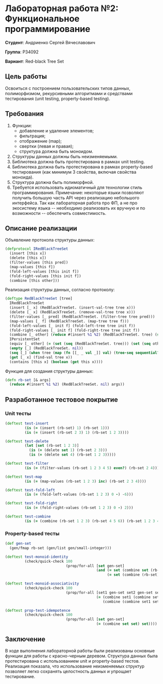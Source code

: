 # Лабораторная работа №2: Функциональное программирование

**Студент**: Андриенко Сергей Вячеславович

**Группа**: P34092

**Вариант**: Red-black Tree Set

## Цель работы

Освоиться с построением пользовательских типов данных, полиморфизмом, рекурсивными алгоритмами и средствами
тестирования (unit testing, property-based testing).

## Требования

1. Функции:
    * добавление и удаление элементов;
    * фильтрация;
    * отображение (map);
    * свертки (левая и правая);
    * структура должна быть моноидом.
2. Структуры данных должны быть неизменяемыми.
3. Библиотека должна быть протестирована в рамках unit testing.
4. Библиотека должна быть протестирована в рамках property-based тестирования (как минимум 3 свойства, включая свойства
   моноида).
5. Структура должна быть полиморфной.
6. Требуется использовать идиоматичный для технологии стиль программирования. Примечание: некоторые языки позволяют
   получить большую часть API через реализацию небольшого интерфейса. Так как лабораторная работа про ФП, а не про
   экосистему языка -- необходимо реализовать их вручную и по возможности -- обеспечить совместимость.

## Описание реализации

Объявление протокола структуры данных:

```clojure
(defprotocol IRedBlackTreeSet
  (insert [this x])
  (delete [this x])
  (filter-values [this pred])
  (map-values [this f])
  (fold-left-values [this init f])
  (fold-right-values [this init f])
  (combine [this other]))
```

Реализация структуры данных, согласно протоколу:

```clojure
(deftype RedBlackTreeSet [tree]
  IRedBlackTreeSet
  (insert [_ x] (RedBlackTreeSet. (insert-val-tree tree x)))
  (delete [_ x] (RedBlackTreeSet. (remove-val-tree tree x)))
  (filter-values [_ pred] (RedBlackTreeSet. (filter-tree tree pred)))
  (map-values [_ f] (RedBlackTreeSet. (map-tree tree f)))
  (fold-left-values [_ init f] (fold-left-tree tree init f))
  (fold-right-values [_ init f] (fold-right-tree tree init f))
  (combine [_ other] (reduce #(insert %1 %2) (RedBlackTreeSet. tree) (seq other)))
  IPersistentSet
  (equiv [_ other] (= (set (seq (RedBlackTreeSet. tree))) (set (seq other))))
  (empty [_] (RedBlackTreeSet. nil))
  (seq [_] (when tree (map (fn [[_ _ val _]] val) (tree-seq sequential? (fn [[_ left _ right]] (remove nil? [left right])) tree))))
  (get [_ x] (find-val tree x))
  (contains [this x] (boolean (get this x))))
```

Функция для создания структуры данных:

```clojure
(defn rb-set [& args]
  (reduce #(insert %1 %2) (RedBlackTreeSet. nil) args))
```

## Разработанное тестовое покрытие

### Unit тесты

```clojure
(deftest test-insert
         (is (= (insert (rb-set) 1) (rb-set 1)))
         (is (= (insert (rb-set 2 3) 1) (rb-set 1 2 3))))

(deftest test-delete
         (let [set (rb-set 1 2 3)]
           (is (= (delete set 1) (rb-set 2 3)))
           (is (= (delete set 4) (rb-set 1 2 3)))))

(deftest test-filter
         (is (= (filter-values (rb-set 1 2 3 4 5) even?) (rb-set 2 4))))

(deftest test-map
         (is (= (map-values (rb-set 1 2 3) inc) (rb-set 2 3 4))))

(deftest test-fold-left
         (is (= (fold-left-values (rb-set 1 2 3) 0 -) -6)))

(deftest test-fold-right
         (is (= (fold-right-values (rb-set 1 2 3) 0 -) 2)))

(deftest test-combine
         (is (= (combine (rb-set 1 2 3) (rb-set 4 5 6)) (rb-set 1 2 3 4 5 6))))
```

### Property-based тесты

```clojure
(def gen-set
  (gen/fmap rb-set (gen/list gen/small-integer)))

(deftest test-monoid-identity
         (check/quick-check 100
                            (prop/for-all [set gen-set]
                                          (and (= set (combine set (rb-set)))
                                               (= set (combine (rb-set) set))))))

(deftest test-monoid-associativity
         (check/quick-check 100
                            (prop/for-all [set1 gen-set set2 gen-set set3 gen-set]
                                          (= (combine set1 (combine set2 set3))
                                             (combine (combine set1 set2) set3)))))

(deftest prop-test-idempotence
         (check/quick-check 100
                            (prop/for-all [set gen-set]
                                          (= (combine set set) set))))
```

## Заключение

В ходе выполнения лабораторной работы были реализованы основные функции для работы с красно-черным деревом. Структура
данных была протестирована с использованием unit и property-based тестов. Реализация показала, что использование
неизменяемых структур позволяет легко сохранять целостность данных и упрощает тестирование.